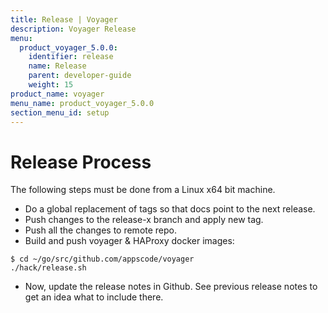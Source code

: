 ```yaml
---
title: Release | Voyager
description: Voyager Release
menu:
  product_voyager_5.0.0:
    identifier: release
    name: Release
    parent: developer-guide
    weight: 15
product_name: voyager
menu_name: product_voyager_5.0.0
section_menu_id: setup
---
```


# Release Process

The following steps must be done from a Linux x64 bit machine.

- Do a global replacement of tags so that docs point to the next release.
- Push changes to the release-x branch and apply new tag.
- Push all the changes to remote repo.
- Build and push voyager & HAProxy docker images:

```console
$ cd ~/go/src/github.com/appscode/voyager
./hack/release.sh
```

- Now, update the release notes in Github. See previous release notes to get an idea what to include there.
